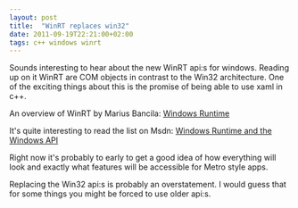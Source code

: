 ```yaml
---
layout: post
title:  "WinRT replaces win32"
date: 2011-09-19T22:21:00+02:00
tags: c++ windows winrt
---
```


Sounds interesting to hear about the new WinRT api:s for windows. Reading up on it WinRT are COM objects in contrast to the Win32 architecture.
One of the exciting things about this is the promise of being able to use xaml in c++.

An overview of WinRT by Marius Bancila:
[Windows Runtime](http://mariusbancila.ro/blog/2011/09/15/windows-runtime/)

It's quite interesting to read the list on Msdn:
[Windows Runtime and the Windows API](http://msdn.microsoft.com/en-us/library/windows/apps/hh464945(v=VS.85).aspx)

Right now it's probably to early to get a good idea of how everything will look and exactly what features will be accessible for Metro style apps.

Replacing the Win32 api:s is probably an overstatement. I would guess that for some things you might be forced to use older api:s.
